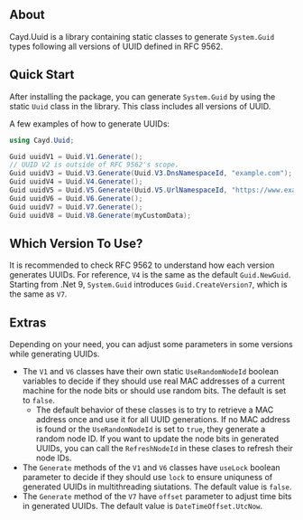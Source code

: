 ## About
Cayd.Uuid is a library containing static classes to generate `System.Guid` types following all versions of UUID defined in RFC 9562.

## Quick Start
After installing the package, you can generate `System.Guid` by using the static `Uuid` class in the library. This class includes all versions of UUID.

A few examples of how to generate UUIDs:
```csharp
using Cayd.Uuid;

Guid uuidV1 = Uuid.V1.Generate();
// UUID V2 is outside of RFC 9562's scope.
Guid uuidV3 = Uuid.V3.Generate(Uuid.V3.DnsNamespaceId, "example.com");
Guid uuidV4 = Uuid.V4.Generate();
Guid uuidV5 = Uuid.V5.Generate(Uuid.V5.UrlNamespaceId, "https://www.example.com");
Guid uuidV6 = Uuid.V6.Generate();
Guid uuidV7 = Uuid.V7.Generate();
Guid uuidV8 = Uuid.V8.Generate(myCustomData);
```

## Which Version To Use?
It is recommended to check RFC 9562 to understand how each version generates UUIDs. For reference, `V4` is the same as the default `Guid.NewGuid`. Starting from .Net 9, `System.Guid` introduces `Guid.CreateVersion7`, which is the same as `V7`.

## Extras
Depending on your need, you can adjust some parameters in some versions while generating UUIDs.
- The `V1` and `V6` classes have their own static `UseRandomNodeId` boolean variables to decide if they should use real MAC addresses of a current machine for the node bits or should use random bits. The default is set to `false`.
  - The default behavior of these classes is to try to retrieve a MAC address once and use it for all UUID generations. If no MAC address is found or the `UseRandomNodeId` is set to `true`, they generate a random node ID. If you want to update the node bits in generated UUIDs, you can call the `RefreshNodeId` in these clases to refresh their node IDs.
- The `Generate` methods of the `V1` and `V6` classes have `useLock` boolean parameter to decide if they should use `lock` to ensure uniquness of generated UUIDs in multithreading siutations. The default value is `false`.
- The `Generate` method of the `V7` have `offset` parameter to adjust time bits in generated UUIDs. The default value is `DateTimeOffset.UtcNow`.
